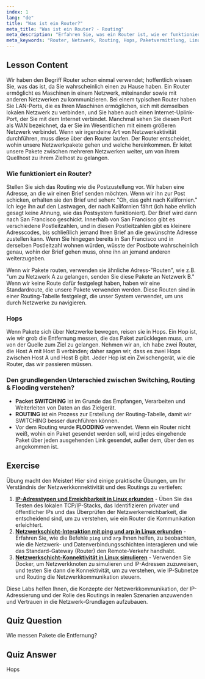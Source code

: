 ```yaml
---
index: 1
lang: "de"
title: "Was ist ein Router?"
meta_title: "Was ist ein Router? - Routing"
meta_description: "Erfahren Sie, was ein Router ist, wie er funktioniert und welche Rolle er in Netzwerken spielt. Verstehen Sie Routing, Hops und Paketlieferung für Anfänger."
meta_keywords: "Router, Netzwerk, Routing, Hops, Paketvermittlung, Linux-Netzwerk, Anfänger-Tutorial, Netzwerk-Leitfaden"
---
```


## Lesson Content

Wir haben den Begriff Router schon einmal verwendet; hoffentlich wissen Sie, was das ist, da Sie wahrscheinlich einen zu Hause haben. Ein Router ermöglicht es Maschinen in einem Netzwerk, miteinander sowie mit anderen Netzwerken zu kommunizieren. Bei einem typischen Router haben Sie LAN-Ports, die es Ihren Maschinen ermöglichen, sich mit demselben lokalen Netzwerk zu verbinden, und Sie haben auch einen Internet-Uplink-Port, der Sie mit dem Internet verbindet. Manchmal sehen Sie diesen Port als WAN bezeichnet, da er Sie im Wesentlichen mit einem größeren Netzwerk verbindet. Wenn wir irgendeine Art von Netzwerkaktivität durchführen, muss diese über den Router laufen. Der Router entscheidet, wohin unsere Netzwerkpakete gehen und welche hereinkommen. Er leitet unsere Pakete zwischen mehreren Netzwerken weiter, um von ihrem Quellhost zu ihrem Zielhost zu gelangen.

### Wie funktioniert ein Router?

Stellen Sie sich das Routing wie die Postzustellung vor. Wir haben eine Adresse, an die wir einen Brief senden möchten. Wenn wir ihn zur Post schicken, erhalten sie den Brief und sehen: "Oh, das geht nach Kalifornien." Ich lege ihn auf den Lastwagen, der nach Kalifornien fährt (ich habe ehrlich gesagt keine Ahnung, wie das Postsystem funktioniert). Der Brief wird dann nach San Francisco geschickt. Innerhalb von San Francisco gibt es verschiedene Postleitzahlen, und in diesen Postleitzahlen gibt es kleinere Adresscodes, bis schließlich jemand Ihren Brief an die gewünschte Adresse zustellen kann. Wenn Sie hingegen bereits in San Francisco und in derselben Postleitzahl wohnen würden, wüsste der Postbote wahrscheinlich genau, wohin der Brief gehen muss, ohne ihn an jemand anderen weiterzugeben.

Wenn wir Pakete routen, verwenden sie ähnliche Adress-"Routen", wie z.B. "um zu Netzwerk A zu gelangen, senden Sie diese Pakete an Netzwerk B." Wenn wir keine Route dafür festgelegt haben, haben wir eine Standardroute, die unsere Pakete verwenden werden. Diese Routen sind in einer Routing-Tabelle festgelegt, die unser System verwendet, um uns durch Netzwerke zu navigieren.

### Hops

Wenn Pakete sich über Netzwerke bewegen, reisen sie in Hops. Ein Hop ist, wie wir grob die Entfernung messen, die das Paket zurücklegen muss, um von der Quelle zum Ziel zu gelangen. Nehmen wir an, ich habe zwei Router, die Host A mit Host B verbinden; daher sagen wir, dass es zwei Hops zwischen Host A und Host B gibt. Jeder Hop ist ein Zwischengerät, wie die Router, das wir passieren müssen.

### Den grundlegenden Unterschied zwischen Switching, Routing & Flooding verstehen?

- **Packet SWITCHING** ist im Grunde das Empfangen, Verarbeiten und Weiterleiten von Daten an das Zielgerät.
- **ROUTING** ist ein Prozess zur Erstellung der Routing-Tabelle, damit wir SWITCHING besser durchführen können.
- Vor dem Routing wurde **FLOODING** verwendet. Wenn ein Router nicht weiß, wohin ein Paket gesendet werden soll, wird jedes eingehende Paket über jeden ausgehenden Link gesendet, außer dem, über den es angekommen ist.

## Exercise

Übung macht den Meister! Hier sind einige praktische Übungen, um Ihr Verständnis der Netzwerkkonnektivität und des Routings zu vertiefen:

1. **[IP-Adresstypen und Erreichbarkeit in Linux erkunden](https://labex.io/de/labs/linux-explore-ip-address-types-and-reachability-in-linux-592780)** - Üben Sie das Testen des lokalen TCP/IP-Stacks, das Identifizieren privater und öffentlicher IPs und das Überprüfen der Netzwerkerreichbarkeit, die entscheidend sind, um zu verstehen, wie ein Router die Kommunikation erleichtert.
2. **[Netzwerkschicht-Interaktion mit ping und arp in Linux erkunden](https://labex.io/de/labs/linux-explore-network-layer-interaction-with-ping-and-arp-in-linux-592746)** - Erfahren Sie, wie die Befehle `ping` und `arp` Ihnen helfen, zu beobachten, wie die Netzwerk- und Datenverbindungsschichten interagieren und wie das Standard-Gateway (Router) den Remote-Verkehr handhabt.
3. **[Netzwerkschicht-Konnektivität in Linux simulieren](https://labex.io/de/labs/linux-simulate-network-layer-connectivity-in-linux-592752)** - Verwenden Sie Docker, um Netzwerkknoten zu simulieren und IP-Adressen zuzuweisen, und testen Sie dann die Konnektivität, um zu verstehen, wie IP-Subnetze und Routing die Netzwerkkommunikation steuern.

Diese Labs helfen Ihnen, die Konzepte der Netzwerkkommunikation, der IP-Adressierung und der Rolle des Routings in realen Szenarien anzuwenden und Vertrauen in die Netzwerk-Grundlagen aufzubauen.

## Quiz Question

Wie messen Pakete die Entfernung?

## Quiz Answer

Hops
